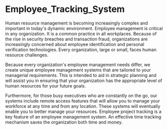# Employee_Tracking_System

Human resource management is becoming increasingly complex and important in today's dynamic environment. Employee management is critical in any organization. It is a common practice in all workplaces. Because of the rise in security breaches and transaction fraud, organizations are increasingly concerned about employee identification and personal verification technologies. Every organization, large or small, faces human resource challenges. 

Because every organization's employee management needs differ, we create unique employee management systems that are tailored to your managerial requirements. This is intended to aid in strategic planning and will assist you in ensuring that your organization has the appropriate level of human resources for your future goals.


Furthermore, for those busy executives who are constantly on the go, our systems include remote access features that will allow you to manage your workforce at any time and from any location. These systems will eventually enable you to better manage your resources. Employee project tracking is a key feature of an employee management system. An effective time tracking mechanism saves the organization both time and money.
